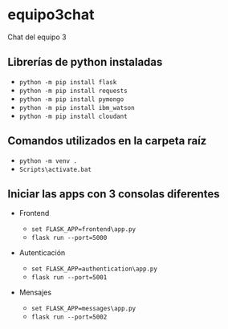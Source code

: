 # equipo3chat
Chat del equipo 3

## Librerías de python instaladas
- `python -m pip install flask`
- `python -m pip install requests`
- `python -m pip install pymongo`
- `python -m pip install ibm_watson`
- `python -m pip install cloudant`

## Comandos utilizados en la carpeta raíz
- `python -m venv .`
- `Scripts\activate.bat`

## Iniciar las apps con 3 consolas diferentes 
- Frontend
    - `set FLASK_APP=frontend\app.py`
    - `flask run --port=5000`

- Autenticación
    - `set FLASK_APP=authentication\app.py`
    - `flask run --port=5001`

- Mensajes
    - `set FLASK_APP=messages\app.py`
    - `flask run --port=5002`
